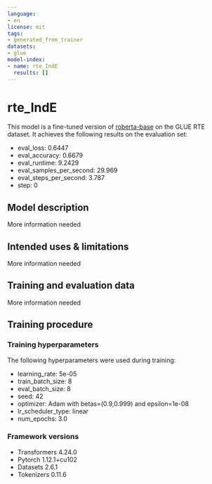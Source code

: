```yaml
---
language:
- en
license: mit
tags:
- generated_from_trainer
datasets:
- glue
model-index:
- name: rte_IndE
  results: []
---
```


<!-- This model card has been generated automatically according to the information the Trainer had access to. You
should probably proofread and complete it, then remove this comment. -->

# rte_IndE

This model is a fine-tuned version of [roberta-base](https://huggingface.co/roberta-base) on the GLUE RTE dataset.
It achieves the following results on the evaluation set:
- eval_loss: 0.6447
- eval_accuracy: 0.6679
- eval_runtime: 9.2429
- eval_samples_per_second: 29.969
- eval_steps_per_second: 3.787
- step: 0

## Model description

More information needed

## Intended uses & limitations

More information needed

## Training and evaluation data

More information needed

## Training procedure

### Training hyperparameters

The following hyperparameters were used during training:
- learning_rate: 5e-05
- train_batch_size: 8
- eval_batch_size: 8
- seed: 42
- optimizer: Adam with betas=(0.9,0.999) and epsilon=1e-08
- lr_scheduler_type: linear
- num_epochs: 3.0

### Framework versions

- Transformers 4.24.0
- Pytorch 1.12.1+cu102
- Datasets 2.6.1
- Tokenizers 0.11.6
